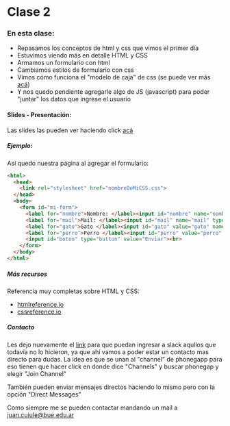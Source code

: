 # Clase 2

### En esta clase:

- Repasamos los conceptos de html y css que vimos el primer día
- Estuvimos viendo más en detalle HTML y CSS
- Armamos un formulario con html
- Cambiamos estilos de formulario con css 
- Vimos cómo funciona el "modelo de caja" de css (se puede ver más [acá](http://cssreference.io/box-model/))
- Y nos quedo pendiente agregarle algo de JS (javascript) para poder "juntar" los datos que ingrese el usuario

#### Slides - Presentación:
Las slides las pueden ver haciendo click [acá](https://ptf-houssay.github.io/taller-mobile/clase-2/slides-segundo-encuentro.html)

##### Ejemplo:
Así quedo nuestra página al agregar el formulario:

```html
<html>
  <head>
    <link rel="stylesheet" href="nombreDeMiCSS.css">
  </head>
  <body>
    <form id="mi-form">
      <label for="nombre">Nombre: </label><input id="nombre" name="nombre" type="text"><br>
      <label for="mail">Mail: </label><input id="mail" name="mail" type="email"><br>
      <label for="gato">Gato </label><input id="gato" value="gato" name="animal" type="radio">
      <label for="perro">Perro </label><input id="perro" value="perro" name="animal" type="radio"><br>
      <input id="boton" type="button" value="Enviar"><br>
    </form>
  </body>
</html>
```

##### Más recursos
Referencia muy completas sobre HTML y CSS:
- [htmlreference.io](http://htmlreference.io)
- [cssreference.io](http://cssreference.io)

##### Contacto

Les dejo nuevamente el [link](http://bit.ly/slack-ptf-houssay) para que puedan ingresar a slack aqullos que todavía no lo hicieron, ya que ahí vamos a poder estar un contacto mas directo para dudas. La idea es que se unan al "channel" de phonegapp para eso tienen que hacer click en donde dice "Channels" y buscar phonegap y elegir "Join Channel"

También pueden enviar mensajes directos haciendo lo mismo pero con la opción "Direct Messages"

Como siempre me se pueden contactar mandando un mail a juan.cuiule@bue.edu.ar